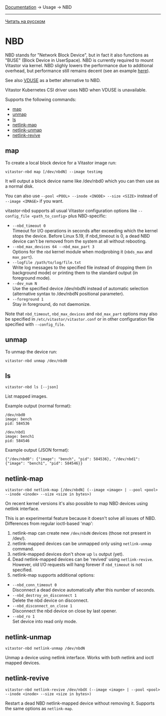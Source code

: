 [Documentation](../../README.md#documentation) → Usage → NBD

-----

[Читать на русском](nbd.ru.md)

# NBD

NBD stands for "Network Block Device", but in fact it also functions as "BUSE"
(Block Device in UserSpace). NBD is currently required to mount Vitastor via kernel.
NBD slighly lowers the performance due to additional overhead, but performance still
remains decent (see an example [here](../performance/comparison1.en.md#vitastor-0-4-0-nbd)).

See also [VDUSE](qemu.en.md#vduse) as a better alternative to NBD.

Vitastor Kubernetes CSI driver uses NBD when VDUSE is unavailable.

Supports the following commands:

- [map](#map)
- [unmap](#unmap)
- [ls](#ls)
- [netlink-map](#netlink-map)
- [netlink-unmap](#netlink-unmap)
- [netlink-revive](#netlink-revive)

## map

To create a local block device for a Vitastor image run:

```
vitastor-nbd map [/dev/nbdN] --image testimg
```

It will output a block device name like /dev/nbd0 which you can then use as a normal disk.

You can also use `--pool <POOL> --inode <INODE> --size <SIZE>` instead of `--image <IMAGE>` if you want.

vitastor-nbd supports all usual Vitastor configuration options like `--config_file <path_to_config>` plus NBD-specific:

* `--nbd_timeout 0` \
  Timeout for I/O operations in seconds after exceeding which the kernel stops the device.
  Before Linux 5.19, if nbd_timeout is 0, a dead NBD device can't be removed from
  the system at all without rebooting.
* `--nbd_max_devices 64 --nbd_max_part 3` \
  Options for the `nbd` kernel module when modprobing it (`nbds_max` and `max_part`).
* `--logfile /path/to/log/file.txt` \
  Write log messages to the specified file instead of dropping them (in background mode)
  or printing them to the standard output (in foreground mode).
* `--dev_num N` \
  Use the specified device /dev/nbdN instead of automatic selection (alternative syntax
  to /dev/nbdN positional parameter).
* `--foreground 1` \
  Stay in foreground, do not daemonize.

Note that `nbd_timeout`, `nbd_max_devices` and `nbd_max_part` options may also be specified
in `/etc/vitastor/vitastor.conf` or in other configuration file specified with `--config_file`.

## unmap

To unmap the device run:

```
vitastor-nbd unmap /dev/nbd0
```

## ls

```
vitastor-nbd ls [--json]
```

List mapped images.

Example output (normal format):

```
/dev/nbd0
image: bench
pid: 584536

/dev/nbd1
image: bench1
pid: 584546
```

Example output (JSON format):

```
{"/dev/nbd0": {"image": "bench", "pid": 584536}, "/dev/nbd1": {"image": "bench1", "pid": 584546}}
```

## netlink-map

```
vitastor-nbd netlink-map [/dev/nbdN] (--image <image> | --pool <pool> --inode <inode> --size <size in bytes>)
```

On recent kernel versions it's also possible to map NBD devices using netlink interface.

This is an experimental feature because it doesn't solve all issues of NBD. Differences from regular ioctl-based 'map':

1. netlink-map can create new `/dev/nbdN` devices (those not present in /dev/).
2. netlink-mapped devices can be unmapped only using `netlink-unmap` command.
3. netlink-mapped devices don't show up `ls` output (yet).
4. Dead netlink-mapped devices can be 'revived' using `netlink-revive`.
   However, old I/O requests will hang forever if `nbd_timeout` is not specified.
5. netlink-map supports additional options:

* `--nbd_conn_timeout 0` \
  Disconnect a dead device automatically after this number of seconds.
* `--nbd_destroy_on_disconnect 1` \
  Delete the nbd device on disconnect.
* `--nbd_disconnect_on_close 1` \
  Disconnect the nbd device on close by last opener.
* `--nbd_ro 1` \
  Set device into read only mode.

## netlink-unmap

```
vitastor-nbd netlink-unmap /dev/nbdN
```

Unmap a device using netlink interface. Works with both netlink and ioctl mapped devices.

## netlink-revive

```
vitastor-nbd netlink-revive /dev/nbdX (--image <image> | --pool <pool> --inode <inode> --size <size in bytes>)
```

Restart a dead NBD netlink-mapped device without removing it. Supports the same options as `netlink-map`.
